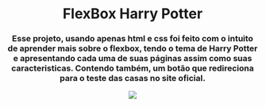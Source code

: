 <h1 align="center"> FlexBox Harry Potter </h1>
<h3 align="center"> Esse projeto, usando apenas html e css foi feito com o intuito de aprender mais sobre o flexbox, tendo o tema de Harry Potter e apresentando cada uma de suas páginas assim como suas caracteristicas. Contendo também, um botão que redireciona para o teste das casas no site oficial. </h3>

<p align="center">
  <img src="https://user-images.githubusercontent.com/80493617/171040637-1eae8fc1-94f4-4eea-a1cf-8a3e8c6b0b31.gif">
</p>
